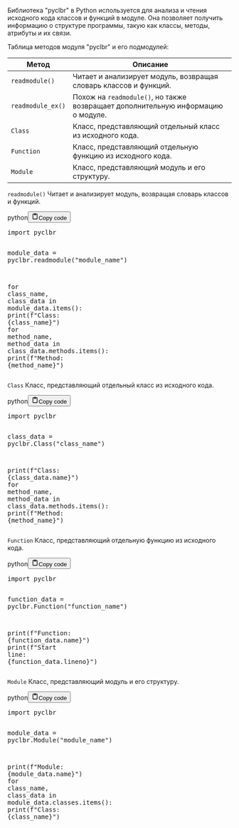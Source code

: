 <p>Библиотека "pyclbr" в Python используется для анализа и чтения исходного кода классов и функций в модуле.
Она позволяет получить информацию о структуре программы, такую как классы, методы, атрибуты и их связи.</p>
<p>Таблица методов модуля "pyclbr" и его подмодулей:</p>
<table>
<thead>
<tr>
<th>Метод</th>
<th>Описание</th>
</tr>
</thead>
<tbody>
<tr>
<td><code>readmodule()</code></td>
<td>Читает и анализирует модуль, возвращая словарь классов и функций.</td>
</tr>
<tr>
<td><code>readmodule_ex()</code></td>
<td>Похож на <code>readmodule()</code>, но также возвращает дополнительную информацию о модуле.</td>
</tr>
<tr>
<td><code>Class</code></td>
<td>Класс, представляющий отдельный класс из исходного кода.</td>
</tr>
<tr>
<td><code>Function</code></td>
<td>Класс, представляющий отдельную функцию из исходного кода.</td>
</tr>
<tr>
<td><code>Module</code></td>
<td>Класс, представляющий модуль и его структуру.</td>
</tr>
</tbody>
</table>
<p><code>readmodule()</code> Читает и анализирует модуль, возвращая словарь классов и функций.</p>
<div class="code_element"><div class="lang_line"><text>python</text><button class="copy_code_button" onclick="CopyCode(this)"><svg style="width: 1.2em;height: 1.2em;" aria-hidden="true" xmlns="http://www.w3.org/2000/svg" fill="none" viewBox="0 0 24 24"><path stroke="currentColor" stroke-linecap="round" stroke-linejoin="round" stroke-width="2" d="M15 4h3a1 1 0 0 1 1 1v15a1 1 0 0 1-1 1H6a1 1 0 0 1-1-1V5a1 1 0 0 1 1-1h3m0 3h6m-5-4v4h4V3h-4Z"/></svg><text>Copy code</text></button></div><div class="code"><div class="highlight"><pre><span></span><span class="kn">import</span> <span class="nn">pyclbr</span>

<span class="n">module_data</span> <span class="o">=</span> <span class="n">pyclbr</span><span class="o">.</span><span class="n">readmodule</span><span class="p">(</span><span class="s2">&quot;module_name&quot;</span><span class="p">)</span>

<span class="k">for</span> <span class="n">class_name</span><span class="p">,</span> <span class="n">class_data</span> <span class="ow">in</span> <span class="n">module_data</span><span class="o">.</span><span class="n">items</span><span class="p">():</span>
    <span class="nb">print</span><span class="p">(</span><span class="sa">f</span><span class="s2">&quot;Class: </span><span class="si">{</span><span class="n">class_name</span><span class="si">}</span><span class="s2">&quot;</span><span class="p">)</span>
    <span class="k">for</span> <span class="n">method_name</span><span class="p">,</span> <span class="n">method_data</span> <span class="ow">in</span> <span class="n">class_data</span><span class="o">.</span><span class="n">methods</span><span class="o">.</span><span class="n">items</span><span class="p">():</span>
        <span class="nb">print</span><span class="p">(</span><span class="sa">f</span><span class="s2">&quot;Method: </span><span class="si">{</span><span class="n">method_name</span><span class="si">}</span><span class="s2">&quot;</span><span class="p">)</span>
</pre></div></div></div>

<p><code>Class</code> Класс, представляющий отдельный класс из исходного кода.</p>
<div class="code_element"><div class="lang_line"><text>python</text><button class="copy_code_button" onclick="CopyCode(this)"><svg style="width: 1.2em;height: 1.2em;" aria-hidden="true" xmlns="http://www.w3.org/2000/svg" fill="none" viewBox="0 0 24 24"><path stroke="currentColor" stroke-linecap="round" stroke-linejoin="round" stroke-width="2" d="M15 4h3a1 1 0 0 1 1 1v15a1 1 0 0 1-1 1H6a1 1 0 0 1-1-1V5a1 1 0 0 1 1-1h3m0 3h6m-5-4v4h4V3h-4Z"/></svg><text>Copy code</text></button></div><div class="code"><div class="highlight"><pre><span></span><span class="kn">import</span> <span class="nn">pyclbr</span>

<span class="n">class_data</span> <span class="o">=</span> <span class="n">pyclbr</span><span class="o">.</span><span class="n">Class</span><span class="p">(</span><span class="s2">&quot;class_name&quot;</span><span class="p">)</span>

<span class="nb">print</span><span class="p">(</span><span class="sa">f</span><span class="s2">&quot;Class: </span><span class="si">{</span><span class="n">class_data</span><span class="o">.</span><span class="n">name</span><span class="si">}</span><span class="s2">&quot;</span><span class="p">)</span>
<span class="k">for</span> <span class="n">method_name</span><span class="p">,</span> <span class="n">method_data</span> <span class="ow">in</span> <span class="n">class_data</span><span class="o">.</span><span class="n">methods</span><span class="o">.</span><span class="n">items</span><span class="p">():</span>
    <span class="nb">print</span><span class="p">(</span><span class="sa">f</span><span class="s2">&quot;Method: </span><span class="si">{</span><span class="n">method_name</span><span class="si">}</span><span class="s2">&quot;</span><span class="p">)</span>
</pre></div></div></div>

<p><code>Function</code> Класс, представляющий отдельную функцию из исходного кода.</p>
<div class="code_element"><div class="lang_line"><text>python</text><button class="copy_code_button" onclick="CopyCode(this)"><svg style="width: 1.2em;height: 1.2em;" aria-hidden="true" xmlns="http://www.w3.org/2000/svg" fill="none" viewBox="0 0 24 24"><path stroke="currentColor" stroke-linecap="round" stroke-linejoin="round" stroke-width="2" d="M15 4h3a1 1 0 0 1 1 1v15a1 1 0 0 1-1 1H6a1 1 0 0 1-1-1V5a1 1 0 0 1 1-1h3m0 3h6m-5-4v4h4V3h-4Z"/></svg><text>Copy code</text></button></div><div class="code"><div class="highlight"><pre><span></span><span class="kn">import</span> <span class="nn">pyclbr</span>

<span class="n">function_data</span> <span class="o">=</span> <span class="n">pyclbr</span><span class="o">.</span><span class="n">Function</span><span class="p">(</span><span class="s2">&quot;function_name&quot;</span><span class="p">)</span>

<span class="nb">print</span><span class="p">(</span><span class="sa">f</span><span class="s2">&quot;Function: </span><span class="si">{</span><span class="n">function_data</span><span class="o">.</span><span class="n">name</span><span class="si">}</span><span class="s2">&quot;</span><span class="p">)</span>
<span class="nb">print</span><span class="p">(</span><span class="sa">f</span><span class="s2">&quot;Start line: </span><span class="si">{</span><span class="n">function_data</span><span class="o">.</span><span class="n">lineno</span><span class="si">}</span><span class="s2">&quot;</span><span class="p">)</span>
</pre></div></div></div>

<p><code>Module</code> Класс, представляющий модуль и его структуру.</p>
<div class="code_element"><div class="lang_line"><text>python</text><button class="copy_code_button" onclick="CopyCode(this)"><svg style="width: 1.2em;height: 1.2em;" aria-hidden="true" xmlns="http://www.w3.org/2000/svg" fill="none" viewBox="0 0 24 24"><path stroke="currentColor" stroke-linecap="round" stroke-linejoin="round" stroke-width="2" d="M15 4h3a1 1 0 0 1 1 1v15a1 1 0 0 1-1 1H6a1 1 0 0 1-1-1V5a1 1 0 0 1 1-1h3m0 3h6m-5-4v4h4V3h-4Z"/></svg><text>Copy code</text></button></div><div class="code"><div class="highlight"><pre><span></span><span class="kn">import</span> <span class="nn">pyclbr</span>

<span class="n">module_data</span> <span class="o">=</span> <span class="n">pyclbr</span><span class="o">.</span><span class="n">Module</span><span class="p">(</span><span class="s2">&quot;module_name&quot;</span><span class="p">)</span>

<span class="nb">print</span><span class="p">(</span><span class="sa">f</span><span class="s2">&quot;Module: </span><span class="si">{</span><span class="n">module_data</span><span class="o">.</span><span class="n">name</span><span class="si">}</span><span class="s2">&quot;</span><span class="p">)</span>
<span class="k">for</span> <span class="n">class_name</span><span class="p">,</span> <span class="n">class_data</span> <span class="ow">in</span> <span class="n">module_data</span><span class="o">.</span><span class="n">classes</span><span class="o">.</span><span class="n">items</span><span class="p">():</span>
    <span class="nb">print</span><span class="p">(</span><span class="sa">f</span><span class="s2">&quot;Class: </span><span class="si">{</span><span class="n">class_name</span><span class="si">}</span><span class="s2">&quot;</span><span class="p">)</span>
</pre></div></div></div>